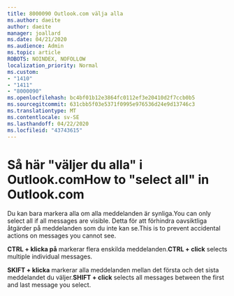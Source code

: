 ```yaml
---
title: 8000090 Outlook.com välja alla
ms.author: daeite
author: daeite
manager: joallard
ms.date: 04/21/2020
ms.audience: Admin
ms.topic: article
ROBOTS: NOINDEX, NOFOLLOW
localization_priority: Normal
ms.custom:
- "1410"
- "1411"
- "8000090"
ms.openlocfilehash: bc4bf01b12e3864fc0112ef3e20410d2f7ccb0b5
ms.sourcegitcommit: 631cbb5f03e5371f0995e976536d24e9d13746c3
ms.translationtype: MT
ms.contentlocale: sv-SE
ms.lasthandoff: 04/22/2020
ms.locfileid: "43743615"
---
```

# <a name="how-to-select-all-in-outlookcom"></a><span data-ttu-id="c9cd3-102">Så här "väljer du alla" i Outlook.com</span><span class="sxs-lookup"><span data-stu-id="c9cd3-102">How to "select all" in Outlook.com</span></span>

<span data-ttu-id="c9cd3-103">Du kan bara markera alla om alla meddelanden är synliga.</span><span class="sxs-lookup"><span data-stu-id="c9cd3-103">You can only select all if all messages are visible.</span></span> <span data-ttu-id="c9cd3-104">Detta för att förhindra oavsiktliga åtgärder på meddelanden som du inte kan se.</span><span class="sxs-lookup"><span data-stu-id="c9cd3-104">This is to prevent accidental actions on messages you cannot see.</span></span>

<span data-ttu-id="c9cd3-105">**CTRL + klicka på** markerar flera enskilda meddelanden.</span><span class="sxs-lookup"><span data-stu-id="c9cd3-105">**CTRL + click** selects multiple individual messages.</span></span>

<span data-ttu-id="c9cd3-106">**SKIFT + klicka** markerar alla meddelanden mellan det första och det sista meddelandet du väljer.</span><span class="sxs-lookup"><span data-stu-id="c9cd3-106">**SHIFT + click** selects all messages between the first and last message you select.</span></span>